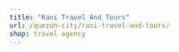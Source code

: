 ```yaml
---
title: "Rani Travel And Tours"
url: /quezon-city/rani-travel-and-tours/
shop: travel agency
---
```

